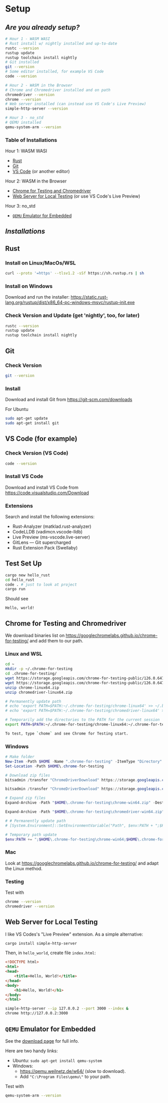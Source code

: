 # Setup

## *Are you already setup?*

```bash
# Hour 1 - WASM WASI
# Rust install w/ nightly installed and up-to-date
rustc --version
rustup update
rustup toolchain install nightly
# Git installed
git --version
# Some editor installed, for example VS Code
code --version

# Hour 2 - WASM in the Browser
# Chrome and Chromedriver installed and on path
chromedriver --version
chrome --version
# Web server installed (can instead use VS Code's Live Preview)
simple-http-server --version

# Hour 3 - no_std
# QEMU installed
qemu-system-arm --version
```

### Table of Installations

Hour 1: WASM WASI

* [Rust](#rust)
* [Git](#git)
* [VS Code](#vs-code-for-example) (or another editor)

Hour 2: WASM in the Browser

* [Chrome for Testing and Chromedriver](#chrome-for-testing-and-chromedriver)
* [Web Server for Local Testing](#web-server-for-local-testing) (or use VS Code's Live Preview)

Hour 3: no_std

* [`QEMU` Emulator for Embedded](#qemu-emulator-for-embedded)

## *Installations*

## Rust

### Install on Linux/MacOs/WSL

```bash
curl --proto '=https' --tlsv1.2 -sSf https://sh.rustup.rs | sh
```

### Install on Windows

Download and run the installer: <https://static.rust-lang.org/rustup/dist/x86_64-pc-windows-msvc/rustup-init.exe>

### Check Version and Update (get 'nightly', too, for later)

```bash
rustc --version
rustup update
rustup toolchain install nightly
```

## Git

### Check Version

```bash
git --version
```

### Install

Download and install Git from <https://git-scm.com/downloads>

For Ubuntu

```bash
sudo apt-get update
sudo apt-get install git
```

## VS Code (for example)

### Check Version (VS Code)

```bash
code --version
````

### Install VS Code

Download and install VS Code from <https://code.visualstudio.com/Download>

### Extensions

Search and install the following extensions:

* Rust-Analyzer (matklad.rust-analyzer)
* CodeLLDB (vadimcn.vscode-lldb)
* Live Preview (ms-vscode.live-server)
* GitLens — Git supercharged
* Rust Extension Pack (Swellaby)

## Test Set Up

```bash
cargo new hello_rust
cd hello_rust
code . # just to look at project
cargo run
```

Should see

```text
Hello, world!
```

## Chrome for Testing and Chromedriver

We download binaries list on <https://googlechromelabs.github.io/chrome-for-testing/> and add them to our path.

### Linux and WSL

```bash
cd ~
mkdir -p ~/.chrome-for-testing
cd .chrome-for-testing/
wget https://storage.googleapis.com/chrome-for-testing-public/126.0.6478.61/linux64/chrome-linux64.zip
wget https://storage.googleapis.com/chrome-for-testing-public/126.0.6478.61/linux64/chromedriver-linux64.zip
unzip chrome-linux64.zip
unzip chromedriver-linux64.zip

# Permanently update path
# echo 'export PATH=$PATH:~/.chrome-for-testing/chrome-linux64' >> ~/.bashrc
# echo 'export PATH=$PATH:~/.chrome-for-testing/chromedriver-linux64' >> ~/.bashrc

# Temporarily add the directories to the PATH for the current session
export PATH=$PATH:~/.chrome-for-testing/chrome-linux64:~/.chrome-for-testing/chromedriver-linux64

To test, type `chome` and see Chrome for Testing start.

```

### Windows

```powershell
# Make folder
New-Item -Path $HOME -Name ".chrome-for-testing" -ItemType "Directory"
Set-Location -Path $HOME\.chrome-for-testing

# Download zip files
bitsadmin /transfer "ChromeDriverDownload" https://storage.googleapis.com/chrome-for-testing-public/126.0.6478.61/win64/chrome-win64.zip $HOME\.chrome-for-testing\chrome-win64.zip

bitsadmin /transfer "ChromeDriverDownload" https://storage.googleapis.com/chrome-for-testing-public/126.0.6478.61/win64/chromedriver-win64.zip $HOME\.chrome-for-testing\chromedriver-win64.zip

# Expand zip files
Expand-Archive -Path "$HOME\.chrome-for-testing\chrome-win64.zip" -DestinationPath "$HOME\.chrome-for-testing"

Expand-Archive -Path "$HOME\.chrome-for-testing\chromedriver-win64.zip" -DestinationPath "$HOME\.chrome-for-testing"

# # Permanently update path
# [System.Environment]::SetEnvironmentVariable("Path", $env:PATH + ";$HOME\.chrome-for-testing\chrome-win64;$HOME\.chrome-for-testing\chromedriver-win64", [System.EnvironmentVariableTarget]::User)

# Temporary path update
$env:PATH += ";$HOME\.chrome-for-testing\chrome-win64;$HOME\.chrome-for-testing\chromedriver-win64"

```

### Mac

Look at <https://googlechromelabs.github.io/chrome-for-testing/> and adapt the Linux method.

### Testing

Test with

```bash
chrome --version
chromedriver --version
```

## Web Server for Local Testing

I like VS Codes's "Live Preview" extension. As a simple alternative:

```bash
cargo install simple-http-server
```

Then, in `hello_world`, create file `index.html`:

```html
<!DOCTYPE html>
<html>
<head>
    <title>Hello, World!</title>
</head>
<body>
    <h1>Hello, World!</h1>
</body>
</html>
```

```bash
simple-http-server --ip 127.0.0.2 --port 3000 --index &
chrome http://127.0.0.2:3000
```

## `QEMU` Emulator for Embedded

See the [download page](https://www.qemu.org/download/) for full info.

Here are two handy links:

* Ubuntu: `sudo apt-get install qemu-system`
* Windows:
  * <https://qemu.weilnetz.de/w64/> (slow to download).
  * Add `"C:\Program Files\qemu\"` to your path.

Test with

```bash
qemu-system-arm --version
```
